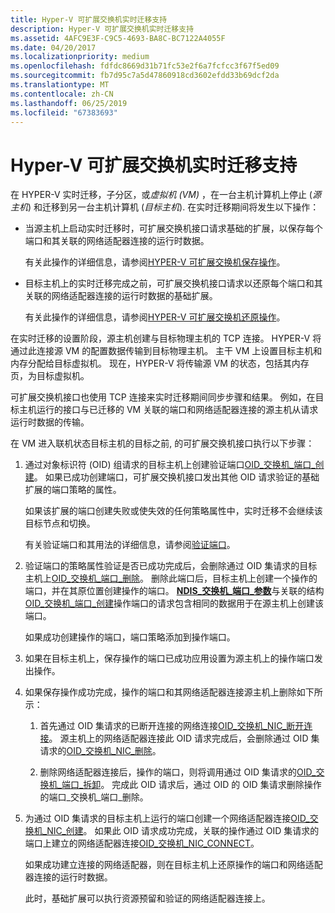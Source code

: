 ```yaml
---
title: Hyper-V 可扩展交换机实时迁移支持
description: Hyper-V 可扩展交换机实时迁移支持
ms.assetid: 4AFC9E3F-C9C5-4693-BA8C-BC7122A4055F
ms.date: 04/20/2017
ms.localizationpriority: medium
ms.openlocfilehash: fdfdc8669d31b71fc53e2f6a7fcfcc3f67f5ed09
ms.sourcegitcommit: fb7d95c7a5d47860918cd3602efdd33b69dcf2da
ms.translationtype: MT
ms.contentlocale: zh-CN
ms.lasthandoff: 06/25/2019
ms.locfileid: "67383693"
---
```

# <a name="hyper-v-extensible-switch-live-migration-support"></a>Hyper-V 可扩展交换机实时迁移支持


在 HYPER-V 实时迁移，子分区，或*虚拟机 (VM)* ，在一台主机计算机上停止 (*源主机*) 和迁移到另一台主机计算机 (*目标主机*). 在实时迁移期间将发生以下操作：

-   当源主机上启动实时迁移时，可扩展交换机接口请求基础的扩展，以保存每个端口和其关联的网络适配器连接的运行时数据。

    有关此操作的详细信息，请参阅[HYPER-V 可扩展交换机保存操作](hyper-v-extensible-switch-save-operations.md)。

-   目标主机上的实时迁移完成之前，可扩展交换机接口请求以还原每个端口和其关联的网络适配器连接的运行时数据的基础扩展。

    有关此操作的详细信息，请参阅[HYPER-V 可扩展交换机还原操作](hyper-v-extensible-switch-restore-operations.md)。

在实时迁移的设置阶段，源主机创建与目标物理主机的 TCP 连接。 HYPER-V 将通过此连接源 VM 的配置数据传输到目标物理主机。 主干 VM 上设置目标主机和内存分配给目标虚拟机。 现在，HYPER-V 将传输源 VM 的状态，包括其内存页，为目标虚拟机。

可扩展交换机接口也使用 TCP 连接来实时迁移期间同步步骤和结果。 例如，在目标主机运行的接口与已迁移的 VM 关联的端口和网络适配器连接的源主机从请求运行时数据的传输。

在 VM 进入联机状态目标主机的目标之前, 的可扩展交换机接口执行以下步骤：

1.  通过对象标识符 (OID) 组请求的目标主机上创建验证端口[OID\_交换机\_端口\_创建](https://docs.microsoft.com/windows-hardware/drivers/network/oid-switch-port-create)。 如果已成功创建端口，可扩展交换机接口发出其他 OID 请求验证的基础扩展的端口策略的属性。

    如果该扩展的端口创建失败或使失效的任何策略属性中，实时迁移不会继续该目标节点和切换。

    有关验证端口和其用法的详细信息，请参阅[验证端口](validation-ports.md)。

2.  验证端口的策略属性验证是否已成功完成后，会删除通过 OID 集请求的目标主机上[OID\_交换机\_端口\_删除](https://docs.microsoft.com/windows-hardware/drivers/network/oid-switch-port-delete)。 删除此端口后，目标主机上创建一个操作的端口，并在其原位置创建操作的端口。 [ **NDIS\_交换机\_端口\_参数**](https://docs.microsoft.com/windows-hardware/drivers/ddi/content/ntddndis/ns-ntddndis-_ndis_switch_port_parameters)与关联的结构[OID\_交换机\_端口\_创建](https://docs.microsoft.com/windows-hardware/drivers/network/oid-switch-port-create)操作端口的请求包含相同的数据用于在源主机上创建该端口。

    如果成功创建操作的端口，端口策略添加到操作端口。

3.  如果在目标主机上，保存操作的端口已成功应用设置为源主机上的操作端口发出操作。

4.  如果保存操作成功完成，操作的端口和其网络适配器连接源主机上删除如下所示：

    1.  首先通过 OID 集请求的已断开连接的网络连接[OID\_交换机\_NIC\_断开连接](https://docs.microsoft.com/windows-hardware/drivers/network/oid-switch-nic-disconnect)。 源主机上的网络适配器连接此 OID 请求完成后，会删除通过 OID 集请求的[OID\_交换机\_NIC\_删除](https://docs.microsoft.com/windows-hardware/drivers/network/oid-switch-nic-delete)。

    2.  删除网络适配器连接后，操作的端口，则将调用通过 OID 集请求的[OID\_交换机\_端口\_拆卸](https://docs.microsoft.com/windows-hardware/drivers/network/oid-switch-port-teardown)。 完成此 OID 请求后，通过 OID 的 OID 集请求删除操作的端口\_交换机\_端口\_删除。

5.  为通过 OID 集请求的目标主机上运行的端口创建一个网络适配器连接[OID\_交换机\_NIC\_创建](https://docs.microsoft.com/windows-hardware/drivers/network/oid-switch-nic-create)。 如果此 OID 请求成功完成，关联的操作通过 OID 集请求的端口上建立的网络适配器连接[OID\_交换机\_NIC\_CONNECT](https://docs.microsoft.com/windows-hardware/drivers/network/oid-switch-nic-connect)。

    如果成功建立连接的网络适配器，则在目标主机上还原操作的端口和网络适配器连接的运行时数据。

    此时，基础扩展可以执行资源预留和验证的网络适配器连接上。

 

 





